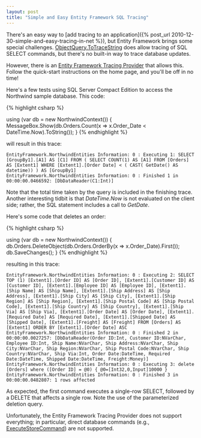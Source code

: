 ```yaml
---
layout: post
title: "Simple and Easy Entity Framework SQL Tracing"
---
```

There's an easy way to [add tracing to an application]({% post_url 2010-12-30-simple-and-easy-tracing-in-net %}), but Entity Framework brings some special challenges. [ObjectQuery.ToTraceString](http://msdn.microsoft.com/en-us/library/system.data.objects.objectquery.totracestring.aspx?WT.mc_id=DT-MVP-5000058) does allow tracing of SQL SELECT commands, but there's no built-in way to trace database updates.

However, there is an [Entity Framework Tracing Provider](https://github.com/teonivalois/EFWrappers) that allows this. Follow the quick-start instructions on the home page, and you'll be off in no time!

Here's a few tests using SQL Server Compact Edition to access the Northwind sample database. This code:

{% highlight csharp %}

using (var db = new NorthwindContext())
{
    MessageBox.Show(db.Orders.Count(x => x.Order_Date < DateTime.Now).ToString());
}
{% endhighlight %}

will result in this trace:

    EntityFramework.NorthwindEntities Information: 0 : Executing 1: SELECT [GroupBy1].[A1] AS [C1] FROM ( SELECT COUNT(1) AS [A1] FROM [Orders] AS [Extent1] WHERE [Extent1].[Order Date] < ( CAST( GetDate() AS datetime)) ) AS [GroupBy1]
    EntityFramework.NorthwindEntities Information: 0 : Finished 1 in 00:00:00.0466592: [DbDataReader(C1:Int)]

Note that the total time taken by the query is included in the finishing trace. Another interesting tidbit is that _DateTime.Now_ is not evaluated on the client side; rather, the SQL statement includes a call to _GetDate_.

Here's some code that deletes an order:

{% highlight csharp %}

using (var db = new NorthwindContext())
{
    db.Orders.DeleteObject(db.Orders.OrderBy(x => x.Order_Date).First());
    db.SaveChanges();
}
{% endhighlight %}

resulting in this trace:

    EntityFramework.NorthwindEntities Information: 0 : Executing 2: SELECT TOP (1) [Extent1].[Order ID] AS [Order ID], [Extent1].[Customer ID] AS [Customer ID], [Extent1].[Employee ID] AS [Employee ID], [Extent1].[Ship Name] AS [Ship Name], [Extent1].[Ship Address] AS [Ship Address], [Extent1].[Ship City] AS [Ship City], [Extent1].[Ship Region] AS [Ship Region], [Extent1].[Ship Postal Code] AS [Ship Postal Code], [Extent1].[Ship Country] AS [Ship Country], [Extent1].[Ship Via] AS [Ship Via], [Extent1].[Order Date] AS [Order Date], [Extent1].[Required Date] AS [Required Date], [Extent1].[Shipped Date] AS [Shipped Date], [Extent1].[Freight] AS [Freight] FROM [Orders] AS [Extent1] ORDER BY [Extent1].[Order Date] ASC
    EntityFramework.NorthwindEntities Information: 0 : Finished 2 in 00:00:00.0027257: [DbDataReader(Order ID:Int, Customer ID:NVarChar, Employee ID:Int, Ship Name:NVarChar, Ship Address:NVarChar, Ship City:NVarChar, Ship Region:NVarChar, Ship Postal Code:NVarChar, Ship Country:NVarChar, Ship Via:Int, Order Date:DateTime, Required Date:DateTime, Shipped Date:DateTime, Freight:Money)]
    EntityFramework.NorthwindEntities Information: 0 : Executing 3: delete [Orders] where ([Order ID] = @0) { @0=[Int32,0,Input]10000 }
    EntityFramework.NorthwindEntities Information: 0 : Finished 3 in 00:00:00.0482807: 1 rows affected

As expected, the first command executes a single-row SELECT, followed by a DELETE that affects a single row. Note the use of the parameterized deletion query.

Unfortunately, the Entity Framework Tracing Provider does not support everything; in particular, direct database commands (e.g., [ExecuteStoreCommand](http://msdn.microsoft.com/en-us/library/system.data.objects.objectcontext.executestorecommand.aspx?WT.mc_id=DT-MVP-5000058)) are not supported.

